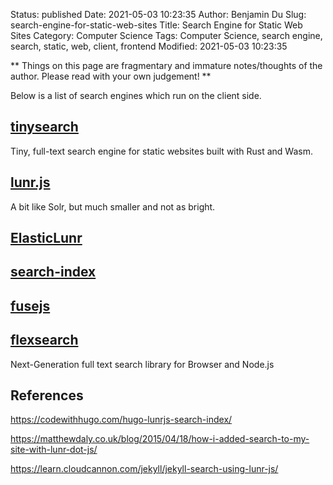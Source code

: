 Status: published
Date: 2021-05-03 10:23:35
Author: Benjamin Du
Slug: search-engine-for-static-web-sites
Title: Search Engine for Static Web Sites
Category: Computer Science
Tags: Computer Science, search engine, search, static, web, client, frontend
Modified: 2021-05-03 10:23:35

**
Things on this page are fragmentary and immature notes/thoughts of the author.
Please read with your own judgement!
**

Below is a list of search engines which run on the client side. 

## [tinysearch](https://github.com/tinysearch/tinysearch)

Tiny, full-text search engine for static websites built with Rust and Wasm.

## [lunr.js](https://github.com/olivernn/lunr.js)

A bit like Solr, but much smaller and not as bright.

## [ElasticLunr](http://elasticlunr.com/)

## [search-index](https://github.com/fergiemcdowall/search-index)

## [fusejs](https://fusejs.io/)

## [flexsearch](https://github.com/nextapps-de/flexsearch)

Next-Generation full text search library for Browser and Node.js

## References 

https://codewithhugo.com/hugo-lunrjs-search-index/

https://matthewdaly.co.uk/blog/2015/04/18/how-i-added-search-to-my-site-with-lunr-dot-js/

https://learn.cloudcannon.com/jekyll/jekyll-search-using-lunr-js/

